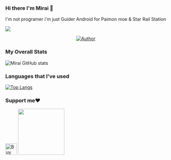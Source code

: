 ### Hi there I'm Mirai 👋
I'm not programer i'm just Guider Android for Paimon moe & Star Rail Station 

<img src="https://telegra.ph/file/82d3feb35ceab42024602.gif"/>
</p>
<p align="center">

</p>
<p align="center">
<a href="https://github.com/Mirai0009"><img title="Author" src="https://img.shields.io/badge/Author-Mirai-pink.svg?style=for-the-badge&logo=github"></a>


### My Overall Stats
![Mirai GitHub stats](https://github-readme-stats.vercel.app/api?username=Mirai0009&show_icons=true&theme=radical)

### Languages that I've used
[![Top Langs](https://github-readme-stats.vercel.app/api/top-langs/?username=Mirai0009&layout=donut)](https://github.com/Mirai0009/github-readme-stats)

### Support me❤️
 
<a href='https://ko-fi.com/mirai07' target='_blank'><img height='36' style='border:0px;height:36px;' src='https://storage.ko-fi.com/cdn/kofi3.png?v=3' border='0' alt='Buy Me a Coffee at ko-fi.com' /></a>
<a href="https://saweria.co/mirai07"><img src="https://telegra.ph/file/60f8ff1e1e9124672f665.png" width=145px>

